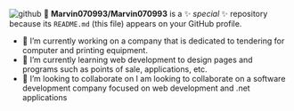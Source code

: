 ![github](https://github.com/Marvin070993/Marvin070993/assets/150749188/c157f894-eac0-4626-a85c-5f6e4cd0d5e8)
👋
**Marvin070993/Marvin070993** is a ✨ _special_ ✨ repository because its `README.md` (this file) appears on your GitHub profile.

- 🔭 I’m currently working on a company that is dedicated to tendering for computer and printing equipment.
- 🌱 I’m currently learning web development to design pages and programs such as points of sale, applications, etc.
- 👯 I’m looking to collaborate on I am looking to collaborate on a software development company focused on web development and .net applications
